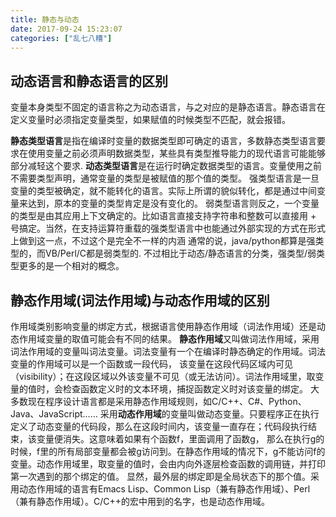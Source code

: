 ```yaml
---
title: 静态与动态
date: 2017-09-24 15:23:07
categories: ["乱七八糟"]
---
```


## 动态语言和静态语言的区别
变量本身类型不固定的语言称之为动态语言，与之对应的是静态语言。静态语言在定义变量时必须指定变量类型，如果赋值的时候类型不匹配，就会报错。
<!-- more -->

**静态类型语言**是指在编译时变量的数据类型即可确定的语言，多数静态类型语言要求在使用变量之前必须声明数据类型，某些具有类型推导能力的现代语言可能能够部分减轻这个要求.
**动态类型语言**是在运行时确定数据类型的语言。变量使用之前不需要类型声明，通常变量的类型是被赋值的那个值的类型。
强类型语言是一旦变量的类型被确定，就不能转化的语言。实际上所谓的貌似转化，都是通过中间变量来达到，原本的变量的类型肯定是没有变化的。
弱类型语言则反之，一个变量的类型是由其应用上下文确定的。比如语言直接支持字符串和整数可以直接用 + 号搞定。当然，在支持运算符重载的强类型语言中也能通过外部实现的方式在形式上做到这一点，不过这个是完全不一样的内涵
通常的说，java/python都算是强类型的，而VB/Perl/C都是弱类型的.
不过相比于动态/静态语言的分类，强类型/弱类型更多的是一个相对的概念。

## 静态作用域(词法作用域)与动态作用域的区别

作用域类别影响变量的绑定方式，根据语言使用静态作用域（词法作用域）还是动态作用域变量的取值可能会有不同的结果。
**静态作用域**又叫做词法作用域，采用词法作用域的变量叫词法变量。词法变量有一个在编译时静态确定的作用域。词法变量的作用域可以是一个函数或一段代码，
该变量在这段代码区域内可见（visibility）；在这段区域以外该变量不可见（或无法访问）。词法作用域里，取变量的值时，会检查函数定义时的文本环境，捕捉函数定义时对该变量的绑定。
大多数现在程序设计语言都是采用静态作用域规则，如C/C++、C#、Python、Java、JavaScript……
采用**动态作用域**的变量叫做动态变量。只要程序正在执行定义了动态变量的代码段，那么在这段时间内，该变量一直存在；代码段执行结束，该变量便消失。这意味着如果有个函数f，里面调用了函数g，
那么在执行g的时候，f里的所有局部变量都会被g访问到。在静态作用域的情况下，g不能访问f的变量。动态作用域里，取变量的值时，会由内向外逐层检查函数的调用链，并打印第一次遇到的那个绑定的值。
显然，最外层的绑定即是全局状态下的那个值。采用动态作用域的语言有Emacs Lisp、Common Lisp（兼有静态作用域）、Perl（兼有静态作用域）。C/C++的宏中用到的名字，也是动态作用域。
